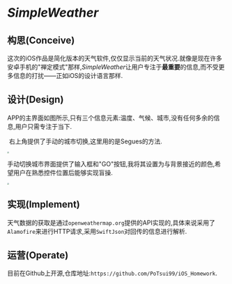 # *SimpleWeather*

## 构思(Conceive)

​		这次的iOS作品是简化版本的天气软件,仅仅显示当前的天气状况.就像是现在许多安卓手机的"禅定模式"那样,*SimpleWeather*让用户专注于**最重要**的信息,而不受更多信息的打扰——正如iOS的设计语言那样.

## 设计(Design)

​		APP的主界面如图所示,只有三个信息元素:温度、气候、城市,没有任何多余的信息,用户只需专注于当下.

​		右上角提供了手动的城市切换,这里用的是Segues的方法.

<img src="C:\Users\TsuiPo\Desktop\1.PNG" style="zoom: 25%;" />

​		手动切换城市界面提供了输入框和"GO"按钮,我将其设置为与背景接近的颜色,希望用户在熟悉控件位置后能够实现盲操.

<img src="C:\Users\TsuiPo\Desktop\2.PNG" style="zoom:25%;" />

## 实现(Implement)

​		天气数据的获取是通过`openweathermap.org`提供的API实现的,具体来说采用了`Alamofire`来进行HTTP请求,采用`SwiftJson`对回传的信息进行解析.

## 运营(Operate)

​		目前在Github上开源,仓库地址:`https://github.com/PoTsui99/iOS_Homework`.

